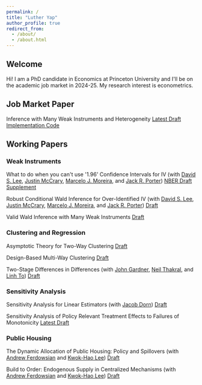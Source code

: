 ```yaml
---
permalink: /
title: "Luther Yap"
author_profile: true
redirect_from: 
  - /about/
  - /about.html
---
```


## Welcome

Hi! I am a PhD candidate in Economics at Princeton University and I'll be on the academic job market in 2024-25. My research interest is econometrics. 

## Job Market Paper
Inference with Many Weak Instruments and Heterogeneity [Latest Draft](https://lutheryap.github.io/files/mwiv_het_wp.pdf) [Implementation Code](https://github.com/lutheryap/mwivhet)

## Working Papers

### Weak Instruments
What to do when you can't use '1.96' Confidence Intervals for IV (with [David S. Lee](https://www.princeton.edu/~davidlee/), [Justin McCrary](https://www.law.columbia.edu/faculty/justin-mccrary), [Marcelo J. Moreira](https://sites.google.com/site/moreiramarceloj/), and [Jack R. Porter](https://users.ssc.wisc.edu/~jrporter/))
[NBER Draft](https://www.nber.org/papers/w31893) [Supplement](https://irs.princeton.edu/davidlee-supplementVTF)

Robust Conditional Wald Inference for Over-Identified IV (with [David S. Lee](https://www.princeton.edu/~davidlee/), [Justin McCrary](https://www.law.columbia.edu/faculty/justin-mccrary), [Marcelo J. Moreira](https://sites.google.com/site/moreiramarceloj/), and [Jack R. Porter](https://users.ssc.wisc.edu/~jrporter/))
[Draft](https://arxiv.org/abs/2311.15952)

Valid Wald Inference with Many Weak Instruments
[Draft](https://arxiv.org/abs/2311.15932)


### Clustering and Regression
Asymptotic Theory for Two-Way Clustering 
[Draft](https://arxiv.org/abs/2301.03805)

Design-Based Multi-Way Clustering 
[Draft](https://arxiv.org/abs/2309.01658)

Two-Stage Differences in Differences
(with [John Gardner](https://jrgcmu.github.io/), [Neil Thakral](https://neilthakral.github.io/), and [Linh To](https://linh.to/))
[Draft](https://neilthakral.github.io/files/papers/2sdd.pdf)


### Sensitivity Analysis
Sensitivity Analysis for Linear Estimators (with [Jacob Dorn](https://jacobdorn.info/)) 
[Draft](https://arxiv.org/abs/2309.06305)

Sensitivity Analysis of Policy Relevant Treatment Effects to Failures of Monotonicity
[Latest Draft](https://lutheryap.github.io/files/TEBounds_june2024_wp.pdf) 

### Public Housing
The Dynamic Allocation of Public Housing: Policy and Spillovers
(with [Andrew Ferdowsian](https://ferdowsian.net/) and [Kwok-Hao Lee](https://kwokhao.io/))
[Draft](https://kwokhao.io/papers/btoPaper-IO.pdf)

Build to Order: Endogenous Supply in Centralized Mechanisms
(with [Andrew Ferdowsian](https://ferdowsian.net/) and [Kwok-Hao Lee](https://kwokhao.io/))
[Draft](https://ferdowsian.net/papers/BuildToOrderEndogenousSupply.pdf)

